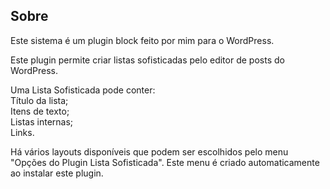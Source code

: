 ## Sobre
<p>Este sistema é um plugin block feito por mim para o WordPress.</p>

<p>Este plugin permite criar listas sofisticadas pelo editor de posts do WordPress.</p>

<p>Uma Lista Sofisticada pode conter:<br/>
Título da lista;<br/>
Itens de texto;<br/>
Listas internas;<br/>
Links.</p>

<p>Há vários layouts disponíveis que podem ser escolhidos pelo menu "Opções do Plugin Lista Sofisticada". Este menu é criado automaticamente ao instalar este plugin.</p>

<br/>
